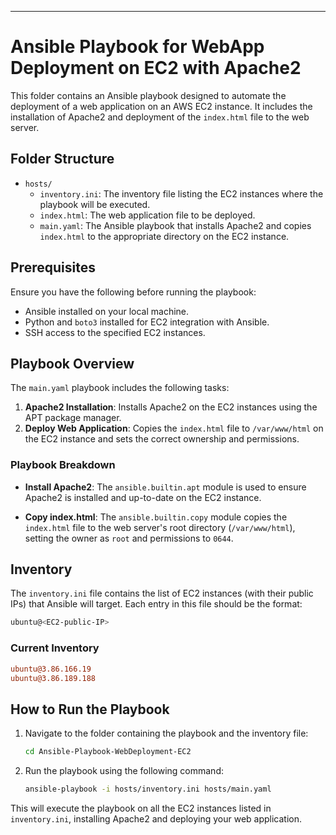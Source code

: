 ---

# Ansible Playbook for WebApp Deployment on EC2 with Apache2
  
This folder contains an Ansible playbook designed to automate the deployment of a web application on an AWS EC2 instance. It includes the installation of Apache2 and deployment of the `index.html` file to the web server.

## Folder Structure

- `hosts/`
  - `inventory.ini`: The inventory file listing the EC2 instances where the playbook will be executed.
  - `index.html`: The web application file to be deployed.
  - `main.yaml`: The Ansible playbook that installs Apache2 and copies `index.html` to the appropriate directory on the EC2 instance.

## Prerequisites

Ensure you have the following before running the playbook:
- Ansible installed on your local machine.
- Python and `boto3` installed for EC2 integration with Ansible.
- SSH access to the specified EC2 instances.

## Playbook Overview

The `main.yaml` playbook includes the following tasks:
1. **Apache2 Installation**: Installs Apache2 on the EC2 instances using the APT package manager.
2. **Deploy Web Application**: Copies the `index.html` file to `/var/www/html` on the EC2 instance and sets the correct ownership and permissions.

### Playbook Breakdown

- **Install Apache2**:
  The `ansible.builtin.apt` module is used to ensure Apache2 is installed and up-to-date on the EC2 instance.

- **Copy index.html**:
  The `ansible.builtin.copy` module copies the `index.html` file to the web server's root directory (`/var/www/html`), setting the owner as `root` and permissions to `0644`.

## Inventory

The `inventory.ini` file contains the list of EC2 instances (with their public IPs) that Ansible will target. Each entry in this file should be the format:
```bash
ubuntu@<EC2-public-IP>
```

### Current Inventory
```ini
ubuntu@3.86.166.19
ubuntu@3.86.189.188
```

## How to Run the Playbook

1. Navigate to the folder containing the playbook and the inventory file:
   ```bash
   cd Ansible-Playbook-WebDeployment-EC2
   ```

2. Run the playbook using the following command:
   ```bash
   ansible-playbook -i hosts/inventory.ini hosts/main.yaml
   ```

This will execute the playbook on all the EC2 instances listed in `inventory.ini`, installing Apache2 and deploying your web application.

